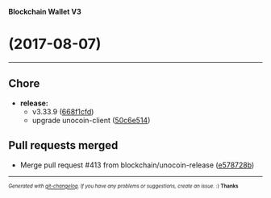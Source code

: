 __Blockchain Wallet V3__

#   (2017-08-07)



---

## Chore

- **release:**
  - v3.33.9
  ([668f1cfd](https://github.com/blockchain/My-Wallet-V3/commit/668f1cfd3e45bc78b30dbd5548d60c05d3c7aa83))
  - upgrade unocoin-client
  ([50c6e514](https://github.com/blockchain/My-Wallet-V3/commit/50c6e514fad16c12bdd936e451a852984e8b513d))


## Pull requests merged

- Merge pull request #413 from blockchain/unocoin-release
  ([e578728b](https://github.com/blockchain/My-Wallet-V3/commit/e578728b695c8eab10920d62e3f76ac6ca560b1c))



---
<sub><sup>*Generated with [git-changelog](https://github.com/rafinskipg/git-changelog). If you have any problems or suggestions, create an issue.* :) **Thanks** </sub></sup>